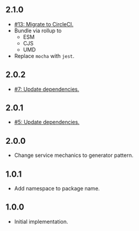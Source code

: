 ## 2.1.0
* [#13: Migrate to CircleCI.](https://github.com/haensl/subset-sum/issues/13)
* Bundle via rollup to
  * ESM
  * CJS
  * UMD
* Replace `mocha` with `jest`.

## 2.0.2
* [#7: Update dependencies.](https://github.com/haensl/subset-sum/issues/7)

## 2.0.1
* [#5: Update dependencies.](https://github.com/haensl/subset-sum/issues/5)

## 2.0.0
* Change service mechanics to generator pattern.

## 1.0.1
* Add namespace to package name.

## 1.0.0
* Initial implementation.

